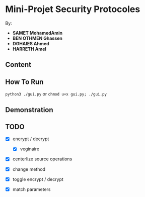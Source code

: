 # Mini-Projet Security Protocoles
By:
- **SAMET MohamedAmin**
- **BEN OTHMEN Ghassen**
- **DGHAIES Ahmed**
- **HARRETH Amel**

## Content

## How To Run
`python3 ./gui.py` or `chmod u+x gui.py; ./gui.py`

## Demonstration

## TODO
- [x] encrypt / decrypt
    - [x] veginaire
- [x] centerlize source operations
- [x] change method
- [x] toggle encrypt / decrypt
- [x] match parameters

